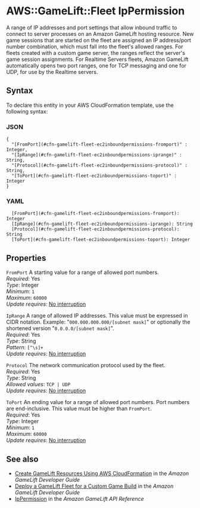 # AWS::GameLift::Fleet IpPermission<a name="aws-properties-gamelift-fleet-ec2inboundpermission"></a>

A range of IP addresses and port settings that allow inbound traffic to connect to server processes on an Amazon GameLift hosting resource\. New game sessions that are started on the fleet are assigned an IP address/port number combination, which must fall into the fleet's allowed ranges\. For fleets created with a custom game server, the ranges reflect the server's game session assignments\. For Realtime Servers fleets, Amazon GameLift automatically opens two port ranges, one for TCP messaging and one for UDP, for use by the Realtime servers\.

## Syntax<a name="aws-properties-gamelift-fleet-ec2inboundpermission-syntax"></a>

To declare this entity in your AWS CloudFormation template, use the following syntax:

### JSON<a name="aws-properties-gamelift-fleet-ec2inboundpermission-syntax.json"></a>

```
{
  "[FromPort](#cfn-gamelift-fleet-ec2inboundpermissions-fromport)" : Integer,
  "[IpRange](#cfn-gamelift-fleet-ec2inboundpermissions-iprange)" : String,
  "[Protocol](#cfn-gamelift-fleet-ec2inboundpermissions-protocol)" : String,
  "[ToPort](#cfn-gamelift-fleet-ec2inboundpermissions-toport)" : Integer
}
```

### YAML<a name="aws-properties-gamelift-fleet-ec2inboundpermission-syntax.yaml"></a>

```
  [FromPort](#cfn-gamelift-fleet-ec2inboundpermissions-fromport): Integer
  [IpRange](#cfn-gamelift-fleet-ec2inboundpermissions-iprange): String
  [Protocol](#cfn-gamelift-fleet-ec2inboundpermissions-protocol): String
  [ToPort](#cfn-gamelift-fleet-ec2inboundpermissions-toport): Integer
```

## Properties<a name="aws-properties-gamelift-fleet-ec2inboundpermission-properties"></a>

`FromPort`  <a name="cfn-gamelift-fleet-ec2inboundpermissions-fromport"></a>
A starting value for a range of allowed port numbers\.  
*Required*: Yes  
*Type*: Integer  
*Minimum*: `1`  
*Maximum*: `60000`  
*Update requires*: [No interruption](https://docs.aws.amazon.com/AWSCloudFormation/latest/UserGuide/using-cfn-updating-stacks-update-behaviors.html#update-no-interrupt)

`IpRange`  <a name="cfn-gamelift-fleet-ec2inboundpermissions-iprange"></a>
A range of allowed IP addresses\. This value must be expressed in CIDR notation\. Example: "`000.000.000.000/[subnet mask]`" or optionally the shortened version "`0.0.0.0/[subnet mask]`"\.  
*Required*: Yes  
*Type*: String  
*Pattern*: `[^\s]+`  
*Update requires*: [No interruption](https://docs.aws.amazon.com/AWSCloudFormation/latest/UserGuide/using-cfn-updating-stacks-update-behaviors.html#update-no-interrupt)

`Protocol`  <a name="cfn-gamelift-fleet-ec2inboundpermissions-protocol"></a>
The network communication protocol used by the fleet\.  
*Required*: Yes  
*Type*: String  
*Allowed values*: `TCP | UDP`  
*Update requires*: [No interruption](https://docs.aws.amazon.com/AWSCloudFormation/latest/UserGuide/using-cfn-updating-stacks-update-behaviors.html#update-no-interrupt)

`ToPort`  <a name="cfn-gamelift-fleet-ec2inboundpermissions-toport"></a>
An ending value for a range of allowed port numbers\. Port numbers are end\-inclusive\. This value must be higher than `FromPort`\.  
*Required*: Yes  
*Type*: Integer  
*Minimum*: `1`  
*Maximum*: `60000`  
*Update requires*: [No interruption](https://docs.aws.amazon.com/AWSCloudFormation/latest/UserGuide/using-cfn-updating-stacks-update-behaviors.html#update-no-interrupt)

## See also<a name="aws-properties-gamelift-fleet-ec2inboundpermission--seealso"></a>
+ [ Create GameLift Resources Using AWS CloudFormation](https://docs.aws.amazon.com/gamelift/latest/developerguide/resources-cloudformation.html) in the *Amazon GameLift Developer Guide*
+  [Deploy a GameLift Fleet for a Custom Game Build](https://docs.aws.amazon.com/gamelift/latest/developerguide/fleets-creating.html) in the *Amazon GameLift Developer Guide* 
+  [IpPermission](https://docs.aws.amazon.com/gamelift/latest/apireference/API_IpPermission.html) in the *Amazon GameLift API Reference* 
